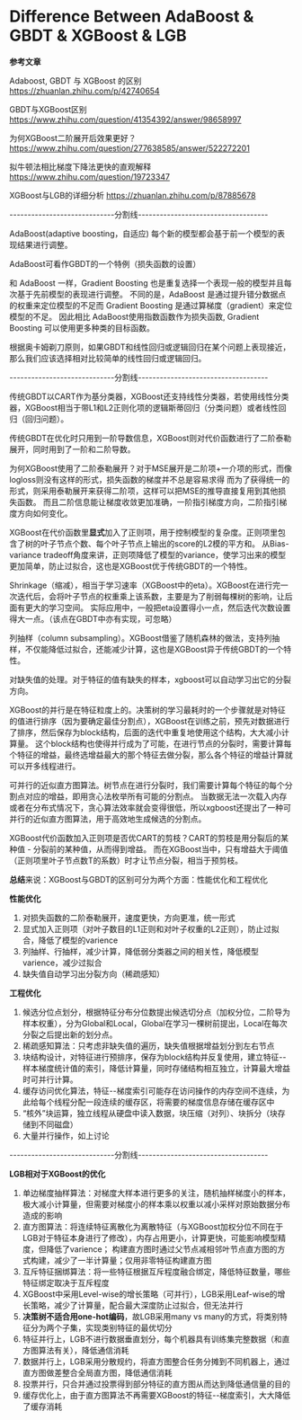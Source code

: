 # Difference Between AdaBoost & GBDT & XGBoost & LGB

**参考文章**

Adaboost, GBDT 与 XGBoost 的区别 https://zhuanlan.zhihu.com/p/42740654

GBDT与XGBoost区别 https://www.zhihu.com/question/41354392/answer/98658997

为何XGBoost二阶展开后效果更好？https://www.zhihu.com/question/277638585/answer/522272201

拟牛顿法相比梯度下降法更快的直观解释 https://www.zhihu.com/question/19723347

XGBoost与LGB的详细分析 https://zhuanlan.zhihu.com/p/87885678

-----------------------------分割线------------------------------------

AdaBoost(adaptive boosting，自适应) 每个新的模型都会基于前一个模型的表现结果进行调整。

AdaBoost可看作GBDT的一个特例（损失函数的设置）

和 AdaBoost 一样，Gradient Boosting 也是重复选择一个表现一般的模型并且每次基于先前模型的表现进行调整。
不同的是，AdaBoost 是通过提升错分数据点的权重来定位模型的不足而 Gradient Boosting 是通过算梯度（gradient）来定位模型的不足。
因此相比 AdaBoost使用指数函数作为损失函数, Gradient Boosting 可以使用更多种类的目标函数。

根据奥卡姆剃刀原则，如果GBDT和线性回归或逻辑回归在某个问题上表现接近，那么我们应该选择相对比较简单的线性回归或逻辑回归。

-----------------------------分割线------------------------------------

传统GBDT以CART作为基分类器，XGBoost还支持线性分类器，若使用线性分类器，XGBoost相当于带L1和L2正则化项的逻辑斯蒂回归（分类问题）或者线性回归（回归问题）。

传统GBDT在优化时只用到一阶导数信息，XGBoost则对代价函数进行了二阶泰勒展开，同时用到了一阶和二阶导数。

为何XGBoost使用了二阶泰勒展开？对于MSE展开是二阶项+一介项的形式，而像logloss则没有这样的形式，损失函数的梯度并不总是容易求得
而为了获得统一的形式，则采用泰勒展开来获得二阶项，这样可以把MSE的推导直接复用到其他损失函数。
而且二阶信息能让梯度收敛更加准确，一阶指引梯度方向，二阶指引梯度方向如何变化。

XGBoost在代价函数里**显式**加入了正则项，用于控制模型的复杂度。正则项里包含了树的叶子节点个数、每个叶子节点上输出的score的L2模的平方和。
从Bias-variance tradeoff角度来讲，正则项降低了模型的variance，使学习出来的模型更加简单，防止过拟合，这也是XGBoost优于传统GBDT的一个特性。

Shrinkage（缩减），相当于学习速率（XGBoost中的eta）。XGBoost在进行完一次迭代后，会将叶子节点的权重乘上该系数，主要是为了削弱每棵树的影响，让后面有更大的学习空间。
实际应用中，一般把eta设置得小一点，然后迭代次数设置得大一点。（该点在GBDT中亦有实现，可忽略）

列抽样（column subsampling）。XGBoost借鉴了随机森林的做法，支持列抽样，不仅能降低过拟合，还能减少计算，这也是XGBoost异于传统GBDT的一个特性。

对缺失值的处理。对于特征的值有缺失的样本，xgboost可以自动学习出它的分裂方向。

XGBoost的并行是在特征粒度上的。决策树的学习最耗时的一个步骤就是对特征的值进行排序（因为要确定最佳分割点），XGBoost在训练之前，预先对数据进行了排序，然后保存为block结构，后面的迭代中重复地使用这个结构，大大减小计算量。
这个block结构也使得并行成为了可能，在进行节点的分裂时，需要计算每个特征的增益，最终选增益最大的那个特征去做分裂，那么各个特征的增益计算就可以开多线程进行。

可并行的近似直方图算法。树节点在进行分裂时，我们需要计算每个特征的每个分割点对应的增益，即用贪心法枚举所有可能的分割点。
当数据无法一次载入内存或者在分布式情况下，贪心算法效率就会变得很低，所以xgboost还提出了一种可并行的近似直方图算法，用于高效地生成候选的分割点。

XGBoost代价函数加入正则项是否优CART的剪枝？CART的剪枝是用分裂后的某种值 - 分裂前的某种值，从而得到增益。
而在XGBoost当中，只有增益大于阈值（正则项里叶子节点数T的系数）时才让节点分裂，相当于预剪枝。

**总结**来说：XGBoost与GBDT的区别可分为两个方面：性能优化和工程优化

**性能优化**

1. 对损失函数的二阶泰勒展开，速度更快，方向更准，统一形式
2. 显式加入正则项（对叶子数目的L1正则和对叶子权重的L2正则），防止过拟合，降低了模型的varience
3. 列抽样、行抽样，减少计算，降低弱分类器之间的相关性，降低模型varience，减少过拟合
4. 缺失值自动学习出分裂方向（稀疏感知）

**工程优化**
1. 候选分位点划分，根据特征分布分位数提出候选切分点（加权分位，二阶导为样本权重），分为Global和Local，Global在学习一棵树前提出，Local在每次分裂之后提出新的划分点。
2. 稀疏感知算法：只考虑非缺失值的遍历，缺失值根据增益划分到左右节点
3. 块结构设计，对特征进行预排序，保存为block结构并反复使用，建立特征--样本梯度统计值的索引，降低计算量，同时存储结构相互独立，计算最大增益时可并行计算。
4. 缓存访问优化算法，特征--梯度索引可能存在访问操作的内存空间不连续，为此给每个线程分配一段连续的缓存区，将需要的梯度信息存储在缓存区中
5. “核外”块运算，独立线程从硬盘中读入数据，块压缩（对列）、块拆分（块存储到不同磁盘）
6. 大量并行操作，如上讨论

-----------------------------分割线------------------------------------

**LGB相对于XGBoost的优化**

1. 单边梯度抽样算法：对梯度大样本进行更多的关注，随机抽样梯度小的样本，极大减小计算量，但需要对梯度小的样本乘以权重以减小采样对原始数据分布造成的影响
2. 直方图算法：将连续特征离散化为离散特征（与XGBoost加权分位不同在于LGB对于特征本身进行了修改），内存占用更小，计算更快，可能影响模型精度，但降低了varience；
构建直方图时通过父节点减相邻叶节点直方图的方式构建，减少了一半计算量；仅用非零特征构建直方图
4. 互斥特征捆绑算法：将一些特征根据互斥程度融合绑定，降低特征数量，哪些特征绑定取决于互斥程度
5. XGBoost中采用Level-wise的增长策略（可并行），LGB采用Leaf-wise的增长策略，减少了计算量，配合最大深度防止过拟合，但无法并行
6. **决策树不适合用one-hot编码**，故LGB采用many vs many的方式，将类别特征分为两个子集，实现类别特征的最优切分
7. 特征并行上，LGB不进行数据垂直划分，每个机器具有训练集完整数据（和直方图算法有关），降低通信消耗
8. 数据并行上，LGB采用分散规约，将直方图整合任务分摊到不同机器上，通过直方图做差整合全局直方图，降低通信消耗
9. 投票并行，只合并通过投票得到部分特征的直方图从而达到降低通信量的目的
10. 缓存优化上，由于直方图算法不再需要XGBoost的特征--梯度索引，大大降低了缓存消耗

